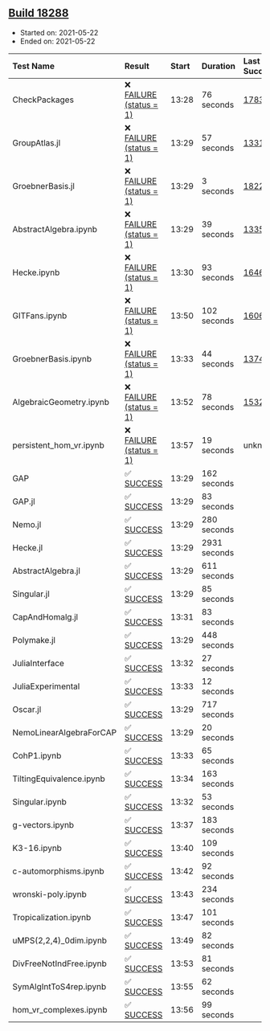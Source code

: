 ## [Build 18288](https://oscarci.mathematik.uni-kl.de/job/oscar/18288/)

* Started on: 2021-05-22
* Ended on: 2021-05-22

| Test Name    | Result | Start | Duration | Last Success | First Failure |
|:-------------|:-------|:------|:---------|:-------------|:--------------|
| CheckPackages | ❌ [FAILURE (status = 1)](https://oscarci.mathematik.uni-kl.de/job/oscar/18288/artifact/logs/build-18288/CheckPackages.log) | 13:28 | 76 seconds | [17832](https://oscarci.mathematik.uni-kl.de/job/oscar/17832/) | [17833](https://oscarci.mathematik.uni-kl.de/job/oscar/17833/) |
| GroupAtlas.jl | ❌ [FAILURE (status = 1)](https://oscarci.mathematik.uni-kl.de/job/oscar/18288/artifact/logs/build-18288/GroupAtlas.jl.log) | 13:29 | 57 seconds | [13311](https://oscarci.mathematik.uni-kl.de/job/oscar/13311/) | [13312](https://oscarci.mathematik.uni-kl.de/job/oscar/13312/) |
| GroebnerBasis.jl | ❌ [FAILURE (status = 1)](https://oscarci.mathematik.uni-kl.de/job/oscar/18288/artifact/logs/build-18288/GroebnerBasis.jl.log) | 13:29 | 3 seconds | [18228](https://oscarci.mathematik.uni-kl.de/job/oscar/18228/) | [18229](https://oscarci.mathematik.uni-kl.de/job/oscar/18229/) |
| AbstractAlgebra.ipynb | ❌ [FAILURE (status = 1)](https://oscarci.mathematik.uni-kl.de/job/oscar/18288/artifact/logs/build-18288/AbstractAlgebra.ipynb.log) | 13:29 | 39 seconds | [13355](https://oscarci.mathematik.uni-kl.de/job/oscar/13355/) | [13356](https://oscarci.mathematik.uni-kl.de/job/oscar/13356/) |
| Hecke.ipynb | ❌ [FAILURE (status = 1)](https://oscarci.mathematik.uni-kl.de/job/oscar/18288/artifact/logs/build-18288/Hecke.ipynb.log) | 13:30 | 93 seconds | [16463](https://oscarci.mathematik.uni-kl.de/job/oscar/16463/) | [16464](https://oscarci.mathematik.uni-kl.de/job/oscar/16464/) |
| GITFans.ipynb | ❌ [FAILURE (status = 1)](https://oscarci.mathematik.uni-kl.de/job/oscar/18288/artifact/logs/build-18288/GITFans.ipynb.log) | 13:50 | 102 seconds | [16068](https://oscarci.mathematik.uni-kl.de/job/oscar/16068/) | [16069](https://oscarci.mathematik.uni-kl.de/job/oscar/16069/) |
| GroebnerBasis.ipynb | ❌ [FAILURE (status = 1)](https://oscarci.mathematik.uni-kl.de/job/oscar/18288/artifact/logs/build-18288/GroebnerBasis.ipynb.log) | 13:33 | 44 seconds | [13748](https://oscarci.mathematik.uni-kl.de/job/oscar/13748/) | [13749](https://oscarci.mathematik.uni-kl.de/job/oscar/13749/) |
| AlgebraicGeometry.ipynb | ❌ [FAILURE (status = 1)](https://oscarci.mathematik.uni-kl.de/job/oscar/18288/artifact/logs/build-18288/AlgebraicGeometry.ipynb.log) | 13:52 | 78 seconds | [15322](https://oscarci.mathematik.uni-kl.de/job/oscar/15322/) | [15323](https://oscarci.mathematik.uni-kl.de/job/oscar/15323/) |
| persistent_hom_vr.ipynb | ❌ [FAILURE (status = 1)](https://oscarci.mathematik.uni-kl.de/job/oscar/18288/artifact/logs/build-18288/persistent_hom_vr.ipynb.log) | 13:57 | 19 seconds | unknown | unknown |
| GAP | ✅ [SUCCESS](https://oscarci.mathematik.uni-kl.de/job/oscar/18288/artifact/logs/build-18288/GAP.log) | 13:29 | 162 seconds |  |  |
| GAP.jl | ✅ [SUCCESS](https://oscarci.mathematik.uni-kl.de/job/oscar/18288/artifact/logs/build-18288/GAP.jl.log) | 13:29 | 83 seconds |  |  |
| Nemo.jl | ✅ [SUCCESS](https://oscarci.mathematik.uni-kl.de/job/oscar/18288/artifact/logs/build-18288/Nemo.jl.log) | 13:29 | 280 seconds |  |  |
| Hecke.jl | ✅ [SUCCESS](https://oscarci.mathematik.uni-kl.de/job/oscar/18288/artifact/logs/build-18288/Hecke.jl.log) | 13:29 | 2931 seconds |  |  |
| AbstractAlgebra.jl | ✅ [SUCCESS](https://oscarci.mathematik.uni-kl.de/job/oscar/18288/artifact/logs/build-18288/AbstractAlgebra.jl.log) | 13:29 | 611 seconds |  |  |
| Singular.jl | ✅ [SUCCESS](https://oscarci.mathematik.uni-kl.de/job/oscar/18288/artifact/logs/build-18288/Singular.jl.log) | 13:29 | 85 seconds |  |  |
| CapAndHomalg.jl | ✅ [SUCCESS](https://oscarci.mathematik.uni-kl.de/job/oscar/18288/artifact/logs/build-18288/CapAndHomalg.jl.log) | 13:31 | 83 seconds |  |  |
| Polymake.jl | ✅ [SUCCESS](https://oscarci.mathematik.uni-kl.de/job/oscar/18288/artifact/logs/build-18288/Polymake.jl.log) | 13:29 | 448 seconds |  |  |
| JuliaInterface | ✅ [SUCCESS](https://oscarci.mathematik.uni-kl.de/job/oscar/18288/artifact/logs/build-18288/JuliaInterface.log) | 13:32 | 27 seconds |  |  |
| JuliaExperimental | ✅ [SUCCESS](https://oscarci.mathematik.uni-kl.de/job/oscar/18288/artifact/logs/build-18288/JuliaExperimental.log) | 13:33 | 12 seconds |  |  |
| Oscar.jl | ✅ [SUCCESS](https://oscarci.mathematik.uni-kl.de/job/oscar/18288/artifact/logs/build-18288/Oscar.jl.log) | 13:29 | 717 seconds |  |  |
| NemoLinearAlgebraForCAP | ✅ [SUCCESS](https://oscarci.mathematik.uni-kl.de/job/oscar/18288/artifact/logs/build-18288/NemoLinearAlgebraForCAP.log) | 13:29 | 20 seconds |  |  |
| CohP1.ipynb | ✅ [SUCCESS](https://oscarci.mathematik.uni-kl.de/job/oscar/18288/artifact/logs/build-18288/CohP1.ipynb.log) | 13:33 | 65 seconds |  |  |
| TiltingEquivalence.ipynb | ✅ [SUCCESS](https://oscarci.mathematik.uni-kl.de/job/oscar/18288/artifact/logs/build-18288/TiltingEquivalence.ipynb.log) | 13:34 | 163 seconds |  |  |
| Singular.ipynb | ✅ [SUCCESS](https://oscarci.mathematik.uni-kl.de/job/oscar/18288/artifact/logs/build-18288/Singular.ipynb.log) | 13:32 | 53 seconds |  |  |
| g-vectors.ipynb | ✅ [SUCCESS](https://oscarci.mathematik.uni-kl.de/job/oscar/18288/artifact/logs/build-18288/g-vectors.ipynb.log) | 13:37 | 183 seconds |  |  |
| K3-16.ipynb | ✅ [SUCCESS](https://oscarci.mathematik.uni-kl.de/job/oscar/18288/artifact/logs/build-18288/K3-16.ipynb.log) | 13:40 | 109 seconds |  |  |
| c-automorphisms.ipynb | ✅ [SUCCESS](https://oscarci.mathematik.uni-kl.de/job/oscar/18288/artifact/logs/build-18288/c-automorphisms.ipynb.log) | 13:42 | 92 seconds |  |  |
| wronski-poly.ipynb | ✅ [SUCCESS](https://oscarci.mathematik.uni-kl.de/job/oscar/18288/artifact/logs/build-18288/wronski-poly.ipynb.log) | 13:43 | 234 seconds |  |  |
| Tropicalization.ipynb | ✅ [SUCCESS](https://oscarci.mathematik.uni-kl.de/job/oscar/18288/artifact/logs/build-18288/Tropicalization.ipynb.log) | 13:47 | 101 seconds |  |  |
| uMPS(2,2,4)_0dim.ipynb | ✅ [SUCCESS](https://oscarci.mathematik.uni-kl.de/job/oscar/18288/artifact/logs/build-18288/uMPS-2-2-4-_0dim.ipynb.log) | 13:49 | 82 seconds |  |  |
| DivFreeNotIndFree.ipynb | ✅ [SUCCESS](https://oscarci.mathematik.uni-kl.de/job/oscar/18288/artifact/logs/build-18288/DivFreeNotIndFree.ipynb.log) | 13:53 | 81 seconds |  |  |
| SymAlgIntToS4rep.ipynb | ✅ [SUCCESS](https://oscarci.mathematik.uni-kl.de/job/oscar/18288/artifact/logs/build-18288/SymAlgIntToS4rep.ipynb.log) | 13:55 | 62 seconds |  |  |
| hom_vr_complexes.ipynb | ✅ [SUCCESS](https://oscarci.mathematik.uni-kl.de/job/oscar/18288/artifact/logs/build-18288/hom_vr_complexes.ipynb.log) | 13:56 | 99 seconds |  |  |
